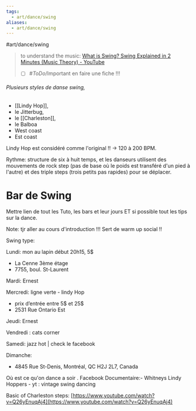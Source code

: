 ```yaml
---
tags:
  - art/dance/swing
aliases:
  - art/dance/swing
---
```

#art/dance/swing


> to understand the music: [What is Swing? Swing Explained in 2 Minutes (Music Theory) - YouTube](https://www.youtube.com/watch?v=bGiPJZ-wRb4)
> - [ ] #_ToDo_/Important en faire une fiche !!!

###### Plusieurs styles de danse swing,
- [[Lindy Hop]],
- le Jitterbug, 
- le [[Charleston]],
- le Balboa
- West coast
- Est coast


Lindy Hop est considéré comme l'original !!
-> 120 à 200 BPM. 


Rythme: structure de six à huit temps, et les danseurs utilisent des mouvements de rock step (pas de base où le poids est transféré d'un pied à l'autre) et des triple steps (trois petits pas rapides) pour se déplacer.



# Bar de Swing
Mettre lien de tout les Tuto, les bars et leur jours ET si possible tout les tips sur la dance.

Note: tjr aller au cours d'introduction !!! Sert de warm up social !!

Swing type:

Lundi: mon au lapin début 20h15, 5$
- La Cenne 3ème étage
- 7755, boul. St-Laurent

Mardi: Ernest

Mercredi: ligne verte - lindy Hop

- prix d’entrée entre 5$ et 25$
- 2531 Rue Ontario Est

Jeudi: Ernest

Vendredi : cats corner

Samedi: jazz hot | check le facebook

Dimanche:

- 4845 Rue St-Denis, Montréal, QC H2J 2L7, Canada

Où est ce qu'on dance a soir . Facebook Documentaire:- Whitneys Lindy Hoppers - yt : vintage swing dancing

Basic of Charleston steps: [https://www.youtube.com/watch?v=Q26yEnuqAj4](https://www.youtube.com/watch?v=Q26yEnuqAj4)

